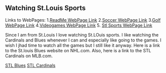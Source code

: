 ## Watching St.Louis Sports
Links to WebPages: 
1.[ReadMe WebPage Link](README.md)  2.[Soccer WebPage Link](Soccer.md)  3.[Golf WebPage Link](Golf.md)  4.[Videogames WebPage Link](Videogames.md) 5. [Stl Sports WebPage Link](Stlsports.md)

Since I am from St.Louis I love watching St.LOuis sports. I like watching the Cardinals and Blues whenever I can and especially like going to the games. I wish I jhad time to watch all the games but I still like it anyway. Here is a link to the St.louis Blues website on NHL.com. Also, here is a link to the STL Cardinals on MLB.com.

[STL Blues](https://www.nhl.com/blues)
[STL Cardinals](https://www.mlb.com/cardinals)

